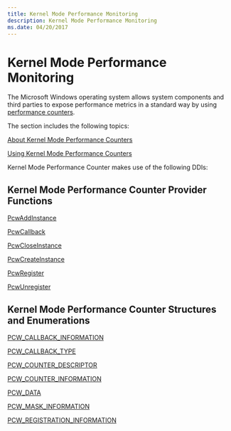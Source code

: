 ```yaml
---
title: Kernel Mode Performance Monitoring
description: Kernel Mode Performance Monitoring
ms.date: 04/20/2017
---
```


# Kernel Mode Performance Monitoring

The Microsoft Windows operating system allows system components and third parties to expose performance metrics in a standard way by using [performance counters](/windows/win32/perfctrs/performance-counters-portal).

The section includes the following topics:

[About Kernel Mode Performance Counters](about-kernel-mode-performance-counters.md)

[Using Kernel Mode Performance Counters](using-kernel-mode-performance-counters.md)

Kernel Mode Performance Counter makes use of the following DDIs:

## Kernel Mode Performance Counter Provider Functions

[PcwAddInstance](/windows-hardware/drivers/ddi/wdm/nf-wdm-pcwaddinstance)

[PcwCallback](/windows-hardware/drivers/ddi/wdm/nc-wdm-pcw_callback)

[PcwCloseInstance](/windows-hardware/drivers/ddi/wdm/nf-wdm-pcwcloseinstance)

[PcwCreateInstance](/windows-hardware/drivers/ddi/wdm/nf-wdm-pcwcreateinstance)

[PcwRegister](/windows-hardware/drivers/ddi/wdm/nf-wdm-pcwregister)

[PcwUnregister](/windows-hardware/drivers/ddi/wdm/nf-wdm-pcwunregister)

## Kernel Mode Performance Counter Structures and Enumerations

[PCW_CALLBACK_INFORMATION](/windows-hardware/drivers/ddi/wdm/ns-wdm-_pcw_callback_information)

[PCW_CALLBACK_TYPE](/windows-hardware/drivers/ddi/wdm/ne-wdm-_pcw_callback_type)

[PCW_COUNTER_DESCRIPTOR](/windows-hardware/drivers/ddi/wdm/ns-wdm-_pcw_counter_descriptor)

[PCW_COUNTER_INFORMATION](/windows-hardware/drivers/ddi/wdm/ns-wdm-_pcw_counter_information)

[PCW_DATA](/windows-hardware/drivers/ddi/wdm/ns-wdm-_pcw_counter_information)

[PCW_MASK_INFORMATION](/windows-hardware/drivers/ddi/wdm/ns-wdm-_pcw_mask_information)

[PCW_REGISTRATION_INFORMATION](/windows-hardware/drivers/ddi/wdm/ns-wdm-_pcw_registration_information)
